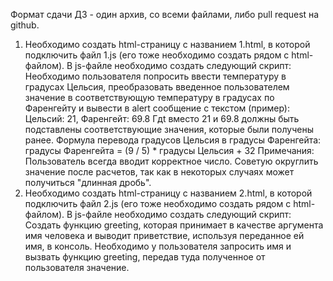 Формат сдачи ДЗ - один архив, со всеми файлами, либо pull request на github.
1. Необходимо создать html-страницу с названием 1.html, в которой подключить файл 1.js (его тоже необходимо создать рядом с html-файлом). В js-файле необходимо создать следующий скрипт:
Необходимо пользователя попросить ввести температуру в градусах Цельсия, преобразовать введенное пользователем значение в соответствующую температуру в градусах по Фаренгейту и вывести в alert сообщение с текстом (пример): Цельсий: 21, Фаренгейт: 69.8
Гдt вместо 21 и 69.8 должны быть подставлены соответствующие значения, которые
были получены ранее.
Формула перевода градусов Цельсия в градусы Фаренгейта:
градусы Фаренгейта = (9 / 5) * градусы Цельсия + 32
Примечания: Пользователь всегда вводит корректное число.
Советую округлить значение после расчетов, так как в некоторых случаях может получиться "длинная дробь".
2. Необходимо создать html-страницу с названием 2.html, в которой подключить файл 2.js (его тоже необходимо создать рядом с html-файлом). В js-файле необходимо создать следующий скрипт:
Cоздать функцию greeting, которая принимает в качестве аргумента имя человека и выводит приветствие, используя переданное ей имя, в консоль.
Необходимо у пользователя запросить имя и вызвать функцию greeting, передав туда полученное от пользователя значение.